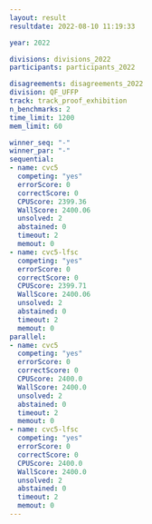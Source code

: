 ```yaml
---
layout: result
resultdate: 2022-08-10 11:19:33

year: 2022

divisions: divisions_2022
participants: participants_2022

disagreements: disagreements_2022
division: QF_UFFP
track: track_proof_exhibition
n_benchmarks: 2
time_limit: 1200
mem_limit: 60

winner_seq: "-"
winner_par: "-"
sequential:
- name: cvc5
  competing: "yes"
  errorScore: 0
  correctScore: 0
  CPUScore: 2399.36
  WallScore: 2400.06
  unsolved: 2
  abstained: 0
  timeout: 2
  memout: 0
- name: cvc5-lfsc
  competing: "yes"
  errorScore: 0
  correctScore: 0
  CPUScore: 2399.71
  WallScore: 2400.06
  unsolved: 2
  abstained: 0
  timeout: 2
  memout: 0
parallel:
- name: cvc5
  competing: "yes"
  errorScore: 0
  correctScore: 0
  CPUScore: 2400.0
  WallScore: 2400.0
  unsolved: 2
  abstained: 0
  timeout: 2
  memout: 0
- name: cvc5-lfsc
  competing: "yes"
  errorScore: 0
  correctScore: 0
  CPUScore: 2400.0
  WallScore: 2400.0
  unsolved: 2
  abstained: 0
  timeout: 2
  memout: 0
---
```

